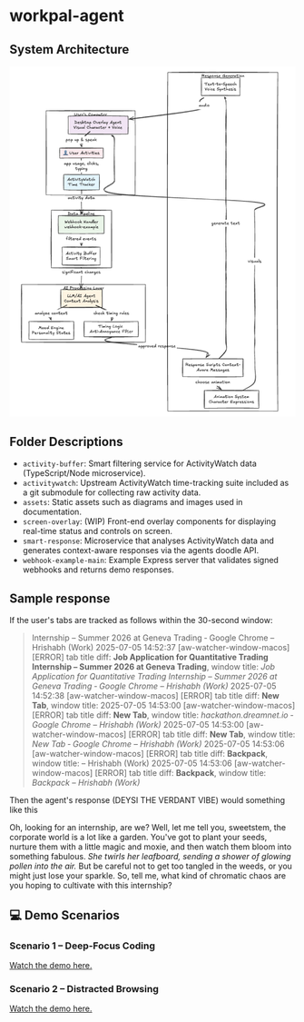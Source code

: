 # workpal-agent

## System Architecture

![System Architecture](assets/system-arch.png)

## Folder Descriptions
- `activity-buffer`: Smart filtering service for ActivityWatch data (TypeScript/Node microservice).
- `activitywatch`: Upstream ActivityWatch time-tracking suite included as a git submodule for collecting raw activity data.
- `assets`: Static assets such as diagrams and images used in documentation.
- `screen-overlay`: (WIP) Front-end overlay components for displaying real-time status and controls on screen.
- `smart-response`: Microservice that analyses ActivityWatch data and generates context-aware responses via the agents doodle API.
- `webhook-example-main`: Example Express server that validates signed webhooks and returns demo responses.

## Sample response 

If the user's tabs are tracked as follows within the 30-second window:

> Internship – Summer 2026 at Geneva Trading ‑ Google Chrome – Hrishabh (Work)
> 2025-07-05 14:52:37 [aw-watcher-window-macos] [ERROR] tab title diff: **Job Application for Quantitative Trading Internship – Summer 2026 at Geneva Trading**, window title: *Job Application for Quantitative Trading Internship – Summer 2026 at Geneva Trading ‑ Google Chrome – Hrishabh (Work)*
> 2025-07-05 14:52:38 [aw-watcher-window-macos] [ERROR] tab title diff: **New Tab**, window title:
> 2025-07-05 14:53:00 [aw-watcher-window-macos] [ERROR] tab title diff: **New Tab**, window title: *hackathon.dreamnet.io ‑ Google Chrome – Hrishabh (Work)*
> 2025-07-05 14:53:00 [aw-watcher-window-macos] [ERROR] tab title diff: **New Tab**, window title: *New Tab ‑ Google Chrome – Hrishabh (Work)*
> 2025-07-05 14:53:06 [aw-watcher-window-macos] [ERROR] tab title diff: **Backpack**, window title:  – Hrishabh (Work)
> 2025-07-05 14:53:06 [aw-watcher-window-macos] [ERROR] tab title diff: **Backpack**, window title: *Backpack – Hrishabh (Work)*

Then the agent's response (DEYSI THE VERDANT VIBE) would something like this 

Oh, looking for an internship, are we? Well, let me tell you, sweetstem, the corporate world is a lot like a garden. You've got to plant your seeds, nurture them with a little magic and moxie, and then watch them bloom into something fabulous. *She twirls her leafboard, sending a shower of glowing pollen into the air.* But be careful not to get too tangled in the weeds, or you might just lose your sparkle. So, tell me, what kind of chromatic chaos are you hoping to cultivate with this internship?

## 💻 Demo Scenarios

### Scenario 1 – Deep-Focus Coding

[Watch the demo here.](https://screen.studio/share/kJCnwZwR)

### Scenario 2 – Distracted Browsing

[Watch the demo here.](https://screen.studio/share/8jUmV984)
